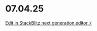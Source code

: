 # 07.04.25

[Edit in StackBlitz next generation editor ⚡️](https://stackblitz.com/~/github.com/ThereseGlode/07.04.25)